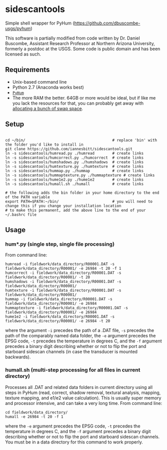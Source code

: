 # sidescantools
Simple shell wrapper for PyHum (https://github.com/dbuscombe-usgs/pyhum)

This software is partially modified from code written by Dr. Daniel Buscombe, Assistant Research Professor at Northern Arizona University, formerly a postdoc at the USGS. Some code is public domain and has been licensed as such.

## Requirements
- Unix-based command line
- Python 2.7 (Anaconda works best)
- [`PyHum`](https://github.com/dbuscombe-usgs/pyhum)
- The more RAM the better. 64GB or more would be ideal, but if like me you lack the resources for that, you can probably get away with [allocating a bunch of swap space](http://www.thegeekstuff.com/2010/08/how-to-add-swap-space/?utm_source=feedburner).

## Setup
```

cd ~/bin/                                       # replace 'bin' with the folder you'd like to install in
git clone https://github.com/iannesbitt/sidescantools.git
ln -s sidescantools/humread.py ./humread        # create links
ln -s sidescantools/humcorrect.py ./humcorrect  # create links
ln -s sidescantools/humshadows.py ./humshadows  # create links
ln -s sidescantools/humtexture.py ./humtexture  # create links
ln -s sidescantools/hummap.py ./hummap          # create links
ln -s sidescantools/hummaptexture.py ./hummaptexture # create links
ln -s sidescantools/hume1e2.py ./hume1e2        # create links
ln -s sidescantools/humall.sh ./humall          # create links

# the following adds the bin folder in your home directory to the end of the PATH variable
export PATH=$PATH:~/bin/                        # you will need to change this if you change your installation location
# to make this permanent, add the above line to the end of your ~/.bashrc file
```

## Usage
### hum\*.py (single step, single file processing)
From command line:

```
humread -i fieldwork/data_directory/R00001.DAT -s fieldwork/data_directory/R00001/ -e 26984 -t 20 -f 1
humcorrect -i fieldwork/data_directory/R00001.DAT -s fieldwork/data_directory/R00001/ -t 20
humshadows -i fieldwork/data_directory/R00001.DAT -s fieldwork/data_directory/R00001/
humtexture -i fieldwork/data_directory/R00001.DAT -s fieldwork/data_directory/R00001/
hummap -i fieldwork/data_directory/R00001.DAT -s fieldwork/data_directory/R00001/ -e 26984
hummaptexture -i fieldwork/data_directory/R00001.DAT -s fieldwork/data_directory/R00001/ -e 26984
hume1e2 -i fieldwork/data_directory/R00001.DAT -s fieldwork/data_directory/R00001/ -e 26984 -t 20
```

where the argument `-i` precedes the path of a .DAT file, `-s` precedes the path of the comparably named data folder, the `-e` argument precedes the EPSG code, `-t` precedes the temperature in degrees C, and the `-f` argument precedes a binary digit describing whether or not to flip the port and starboard sidescan channels (in case the transducer is mounted backwards).

### humall.sh (multi-step processing for all files in current directory)
Processes all .DAT and related data folders in current directory using all steps in PyHum (read, correct, shadow removal, textural analysis, mapping, texture mapping, and e1/e2 value calculation). This is usually super memory and processor intensive, and can take a very long time. From command line:

```
cd fieldwork/data_directory/
humall -e 26984 -t 20 -f 1
```

where the `-e` argument precedes the EPSG code, `-t` precedes the temperature in degrees C, and the `-f` argument precedes a binary digit describing whether or not to flip the port and starboard sidescan channels. You must be in a data directory for this command to work properly.
